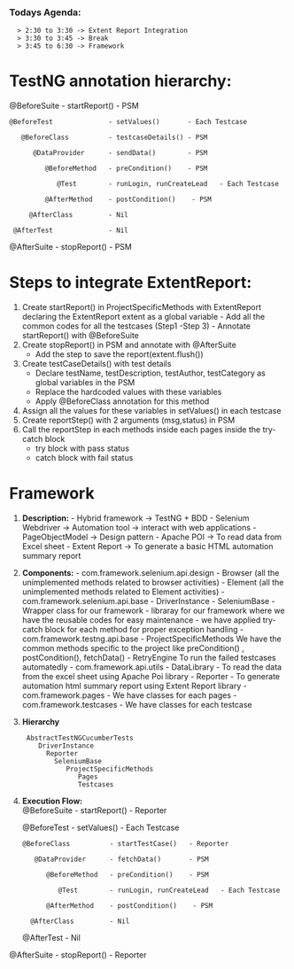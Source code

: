 ### Todays Agenda:
      > 2:30 to 3:30 -> Extent Report Integration
      > 3:30 to 3:45 -> Break
      > 3:45 to 6:30 -> Framework

# TestNG annotation hierarchy:

@BeforeSuite                 - startReport()     - PSM

    @BeforeTest              - setValues()       - Each Testcase

       @BeforeClass          - testcaseDetails() - PSM

          @DataProvider      - sendData()        - PSM

             @BeforeMethod   - preCondition()    - PSM

                @Test        - runLogin, runCreateLead   - Each Testcase

             @AfterMethod    - postCondition()    - PSM

         @AfterClass         - Nil

     @AfterTest              - Nil

@AfterSuite                  - stopReport()       - PSM


# Steps to integrate ExtentReport:
  1. Create startReport() in ProjectSpecificMethods with ExtentReport declaring the ExtentReport extent as 
     a global variable
         - Add all the common codes for all the testcases (Step1 -Step 3)
         - Annotate startReport() with @BeforeSuite
  2. Create stopReport() in PSM and annotate with @AfterSuite
        - Add the step to save the report(extent.flush())    
  3. Create testCaseDetails() with test details 
        - Declare testName, testDescription, testAuthor, testCategory as global variables in the PSM
        - Replace the hardcoded values with these variables
        - Apply @BeforeClass annotation for this method
  4. Assign all the values for these variables in setValues() in each testcase   
  5. Create reportStep() with 2 arguments (msg,status) in PSM
  6. Call the reportStep in each methods inside each pages inside the try-catch block
       - try block with pass status
       - catch block with fail status   

# Framework
1. **Description:**
        - Hybrid framework -> TestNG + BDD 
        - Selenium Webdriver -> Automation tool -> interact with web applications
        - PageObjectModel -> Design pattern
        - Apache POI -> To read data from Excel sheet
        - Extent Report -> To generate a basic HTML automation summary report

2. **Components:**
        - com.framework.selenium.api.design
            - Browser (all the unimplemented methods related to browser activities)
            - Element (all the unimplemented methods related to Element activities)
        - com.framework.selenium.api.base
            - DriverInstance 
            - SeleniumBase
                - Wrapper class for our framework
                - libraray for our framework where we have the reusable codes for easy maintenance
                  - we have applied try-catch block for each method for proper exception handling
        - com.framework.testng.api.base
            - ProjectSpecificMethods
                 We have the common methods specific to the project
                  like preCondition() , postCondition(), fetchData()
            - RetryEngine
                To run the failed testcases automatedly
        - com.framework.api.utils
            - DataLibrary
               - To read the data from the excel sheet using Apache Poi library
            - Reporter
               - To generate automation html summary report using Extent Report library
        - com.framework.pages
            - We have classes for each pages
        - com.framework.testcases
            - We have classes for each testcase  

3. **Hierarchy**  

        AbstractTestNGCucumberTests
           DriverInstance
             Reporter
               SeleniumBase
                  ProjectSpecificMethods
                     Pages 
                     Testcases 
                     
4. **Execution Flow:**                     
@BeforeSuite                 - startReport()     - Reporter

    @BeforeTest              - setValues()       - Each Testcase

       @BeforeClass          - startTestCase()   - Reporter

          @DataProvider      - fetchData()       - PSM

             @BeforeMethod   - preCondition()    - PSM

                @Test        - runLogin, runCreateLead   - Each Testcase

             @AfterMethod    - postCondition()    - PSM

         @AfterClass         - Nil

     @AfterTest              - Nil

@AfterSuite                  - stopReport()       - Reporter
  






